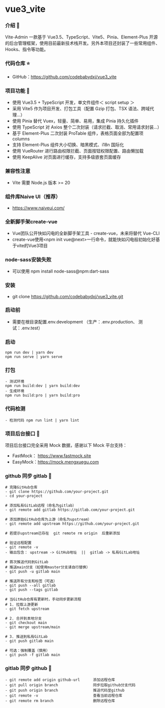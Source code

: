 # vue3_vite

### 介绍 📖

Vite-Admin 一款基于 Vue3.5、TypeScript、Vite5、Pinia、Element-Plus 开源的后台管理框架，使用目前最新技术栈开发。另外本项目还封装了一些常用组件、Hooks、指令等功能。


### 代码仓库 ⭐

- GitHub：https://github.com/codebabydxj/vue3_vite

### 项目功能 🔨

- 使用 Vue3.5 + TypeScript 开发，单文件组件＜ script setup ＞
- 采用 Vite5 作为项目开发、打包工具（配置 Gzip 打包、TSX 语法、跨域代理…）
- 使用 Pinia 替代 Vuex，轻量、简单、易用，集成 Pinia 持久化插件
- 使用 TypeScript 对 Axios 整个二次封装（请求拦截、取消、常用请求封装…）
- 基于 Element-Plus 二次封装 ProTable 组件，表格页面全部为配置项 columns
- 支持 Element-Plus 组件大小切换、暗黑模式、i18n 国际化
- 使用 VueRouter 进行路由权限拦截、页面按钮权限配置、路由懒加载
- 使用 KeepAlive 对页面进行缓存，支持多级嵌套页面缓存

### 兼容性注意

- Vite 需要 Node.js 版本 >= 20

### 组件库Naive UI（推荐）

- https://www.naiveui.com/

### 全新脚手架create-vue

- Vue团队公开快如闪电的全新脚手架工具 - create-vue，未来将替代 Vue-CLI
- create-vue使用<npm init vue@next>一行命令，就能快如闪电般初始化好基于vite的Vue3项目

### node-sass安装失败

- 可以使用 npm install node-sass@npm:dart-sass


### 安装

- git clone https://github.com/codebabydxj/vue3_vite.git

### 启动前

- 需要在根目录配置.env.development （生产：.env.production、 测试：.env.test）

### 启动

```text
npm run dev | yarn dev
npm run serve | yarn serve
```

### 打包

```text
- 测试环境
npm run build:dev | yarn build:dev
- 生成环境
npm run build:pro | yarn build:pro
```

### 代码检测

```text
- 检测代码 npm run lint | yarn lint
```

### 项目后台接口 🧩

项目后台接口完全采用 Mock 数据，感谢以下 Mock 平台支持：

- FastMock： https://www.fastmock.site
- EasyMock：https://mock.mengxuegu.com


### github 同步 gitlab 🧩

```text
# 克隆GitHub仓库
- git clone https://github.com/your-project.git
- cd your-project

# 添加私有GitLab远程（命名为gitlab）
- git remote add gitlab https://gitlab.com/your-project.git

# 添加原始GitHub仓库为上游（命名为upstream）
- git remote add upstream https://github.com/your-project.git

# 若提示upstream已存在  git remote rm origin  后重新添加

# 验证远程配置
- git remote -v
- 输出包含： upstream -> GitHub地址  ||  gitlab -> 私有GitLab地址

# 首次推送代码到GitLab
# 推送main分支（如使用master分支请自行替换）
- git push -u gitlab main

# 推送所有分支和标签（可选）
- git push --all gitlab  
- git push --tags gitlab

# 当GitHub仓库有更新时，手动同步更新流程
# 1. 拉取上游更新
- git fetch upstream

# 2. 合并到本地分支
- git checkout main
- git merge upstream/main

# 3. 推送到私有GitLab
- git push gitlab main

# 可选：强制覆盖（慎用）
- git push -f gitlab main

```

### gitlab 同步 github 🧩

```text
- git remote add origin github-url      添加远程仓库
- git pull origin branch                同步拉取github分支代码
- git push origin branch                推送代码至github
- git remote -v                         查看当前远程仓库
- git remote rm branch                  删除远程仓库
```